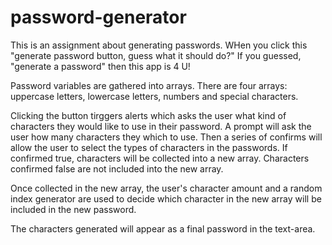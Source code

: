 # password-generator

This is an assignment about generating passwords.
WHen you click this "generate password button, guess what it should do?"
If you guessed, "generate a password" then this app is 4 U!


Password variables are gathered into arrays. There are four arrays: uppercase letters, lowercase letters, numbers and special characters.

Clicking the button tirggers alerts which asks the user what kind of characters they would like to use in their password. A prompt will ask the user how many characters they which to use. Then a series of confirms will allow the user to select the types of characters in the passwords. If confirmed true, characters will be collected into a new array. Characters confirmed false are not included into the new array.

Once collected in the new array, the user's character amount and a random index generator are used to decide which character in the new array will be included in the new password.

The characters generated will appear as a final password in the text-area.

